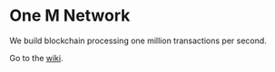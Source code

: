# One M Network

We build blockchain processing one million transactions per second.

Go to the [wiki](https://onem.network).
